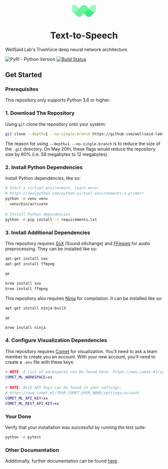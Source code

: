 
<p align="center"><img width="15%" src="logo.png" /></p>

<h1 align="center">Text-to-Speech</h3>

WellSaid Lab's TrueVoice deep neural network architecture.

![PyPI - Python Version](https://img.shields.io/badge/python-3.6-blue.svg)
[![Build Status](https://travis-ci.com/wellsaid-labs/Text-to-Speech.svg?token=xKbC739Gn2ssU4AStE7z&branch=master)](https://travis-ci.com/wellsaid-labs/Text-to-Speech)

## Get Started

### Prerequisites

This repository only supports Python 3.6 or higher.

### 1. Download The Repository

Using `git` clone the repository onto your system:

```bash
git clone --depth=1 --no-single-branch https://github.com/wellsaid-labs/Text-to-Speech.git
```

The reason for using `--depth=1 --no-single-branch` is to reduce the size of the `.git` directory.
On May 20th, these flags would reduce the repository size by 80%
(i.e. 58 megabytes to 12 megabytes).

### 2. Install Python Dependencies

Install Python dependencies, like so:

```bash
# Start a virtual environment, learn more:
# https://realpython.com/python-virtual-environments-a-primer/
python -m venv venv
. venv/bin/activate

# Install Python dependencies
python -m pip install -r requirements.txt
```

### 3. Install Additional Dependencies

This repository requires [SoX](http://sox.sourceforge.net/) (Sound eXchange) and
[FFmpeg](https://ffmpeg.org/) for audio preprocessing. They can be installed like so:

```bash
apt-get install sox
apt-get install ffmpeg
```

or

```bash
brew install sox
brew install ffmpeg
```

This repository also requires [Ninja](https://ninja-build.org/) for compilation. It can be
installed like so:

```bash
apt-get install ninja-build
```

or

```bash
brew install ninja
```

### 4. Configure Visualization Dependencies

This repository requires [Comet](https://www.comet.ml) for visualization. You'll need to ask
a team member to create you an account. With your new account, you'll need to create
a `.env` file with these keys:

```bash
# NOTE: A list of workspaces can be found here: https://www.comet.ml/spaces
COMET_ML_WORKSPACE=xx

# NOTE: Both API keys can be found in your settings:
# https://www.comet.ml/YOUR_COMET_USER_NAME/settings/account
COMET_ML_API_KEY=xx
COMET_ML_REST_API_KEY=xx
```

### Your Done

Verify that your installation was successful by running the test suite:

```bash
python -m pytest
```

### Other Documentation

Additionally, further documentation can be found [here](docs/).
